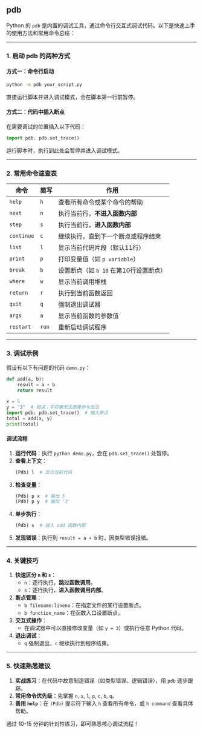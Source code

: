 ## pdb

Python 的 `pdb` 是内置的调试工具，通过命令行交互式调试代码。以下是快速上手的使用方法和常用命令总结：

---

### **1. 启动 pdb 的两种方式**
#### **方式一：命令行启动**

```bash
python -m pdb your_script.py
```
直接运行脚本并进入调试模式，会在脚本第一行前暂停。

#### **方式二：代码中插入断点**
在需要调试的位置插入以下代码：
```python
import pdb; pdb.set_trace()
```
运行脚本时，执行到此处会暂停并进入调试模式。

---

### **2. 常用命令速查表**
| 命令       | 简写  | 作用                                   |
| ---------- | ----- | -------------------------------------- |
| `help`     | `h`   | 查看所有命令或某个命令的帮助           |
| `next`     | `n`   | 执行当前行，**不进入函数内部**         |
| `step`     | `s`   | 执行当前行，**进入函数内部**           |
| `continue` | `c`   | 继续执行，直到下一个断点或程序结束     |
| `list`     | `l`   | 显示当前代码片段（默认11行）           |
| `print`    | `p`   | 打印变量值（如 `p variable`）          |
| `break`    | `b`   | 设置断点（如 `b 10` 在第10行设置断点） |
| `where`    | `w`   | 显示当前调用堆栈                       |
| `return`   | `r`   | 执行到当前函数返回                     |
| `quit`     | `q`   | 强制退出调试器                         |
| `args`     | `a`   | 显示当前函数的参数值                   |
| `restart`  | `run` | 重新启动调试程序                       |

---

### **3. 调试示例**
假设有以下有问题的代码 `demo.py`：
```python
def add(a, b):
    result = a + b
    return result

x = 5
y = "3"  # 错误：字符串无法直接参与加法
import pdb; pdb.set_trace()  # 插入断点
total = add(x, y)
print(total)
```

#### **调试流程**
1. **运行代码**：执行 `python demo.py`，会在 `pdb.set_trace()` 处暂停。
2. **查看上下文**：
   ```python
   (Pdb) l  # 显示当前代码
   ```
3. **检查变量**：
   ```python
   (Pdb) p x  # 输出 5
   (Pdb) p y  # 输出 '3'
   ```
4. **单步执行**：
   ```python
   (Pdb) s  # 进入 add 函数内部
   ```
5. **发现错误**：执行到 `result = a + b` 时，因类型错误报错。

---

### **4. 关键技巧**
1. **快速区分 `n` 和 `s`**：
   - `n`：逐行执行，**跳过函数调用**。
   - `s`：逐行执行，**进入函数调用内部**。
2. **断点管理**：
   - `b filename:lineno`：在指定文件的某行设置断点。
   - `b function_name`：在函数入口设置断点。
3. **交互式操作**：
   - 在调试器中可以直接修改变量（如 `y = 3`）或执行任意 Python 代码。
4. **退出调试**：
   - `q` 强制退出，`c` 继续执行到程序结束。

---

### **5. 快速熟悉建议**
1. **实战练习**：在代码中故意制造错误（如类型错误、逻辑错误），用 `pdb` 逐步跟踪。
2. **常用命令优先级**：先掌握 `n`, `s`, `l`, `p`, `c`, `b`, `q`。
3. **善用 `help`**：在 `(Pdb)` 提示符下输入 `h` 查看所有命令，或 `h command` 查看具体帮助。

通过 10-15 分钟的针对性练习，即可熟悉核心调试流程！